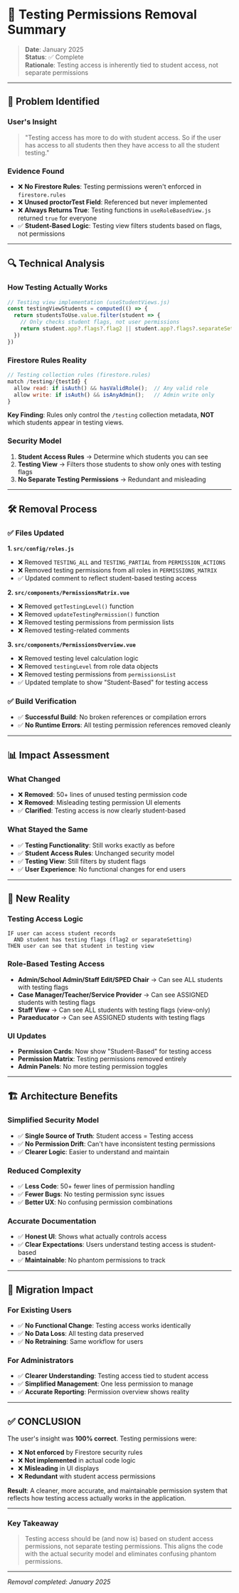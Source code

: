 # 🧹 Testing Permissions Removal Summary

> **Date**: January 2025  
> **Status**: ✅ Complete  
> **Rationale**: Testing access is inherently tied to student access, not separate permissions

---

## 🎯 **Problem Identified**

### **User's Insight**
> "Testing access has more to do with student access. So if the user has access to all students then they have access to all the student testing."

### **Evidence Found**
- ❌ **No Firestore Rules**: Testing permissions weren't enforced in `firestore.rules`
- ❌ **Unused proctorTest Field**: Referenced but never implemented
- ❌ **Always Returns True**: Testing functions in `useRoleBasedView.js` returned `true` for everyone
- ✅ **Student-Based Logic**: Testing view filters students based on flags, not permissions

---

## 🔍 **Technical Analysis**

### **How Testing Actually Works**
```javascript
// Testing view implementation (useStudentViews.js)
const testingViewStudents = computed(() => {
  return studentsToUse.value.filter(student => {
    // Only checks student flags, not user permissions
    return student.app?.flags?.flag2 || student.app?.flags?.separateSetting
  })
})
```

### **Firestore Rules Reality**
```javascript
// Testing collection rules (firestore.rules)
match /testing/{testId} {
  allow read: if isAuth() && hasValidRole();  // Any valid role
  allow write: if isAuth() && isAnyAdmin();   // Admin write only
}
```

**Key Finding**: Rules only control the `/testing` collection metadata, **NOT** which students appear in testing views.

### **Security Model**
1. **Student Access Rules** → Determine which students you can see
2. **Testing View** → Filters those students to show only ones with testing flags
3. **No Separate Testing Permissions** → Redundant and misleading

---

## 🛠️ **Removal Process**

### **✅ Files Updated**

**1. `src/config/roles.js`**
- ❌ Removed `TESTING_ALL` and `TESTING_PARTIAL` from `PERMISSION_ACTIONS`
- ❌ Removed testing permissions from all roles in `PERMISSIONS_MATRIX`
- ✅ Updated comment to reflect student-based testing access

**2. `src/components/PermissionsMatrix.vue`**
- ❌ Removed `getTestingLevel()` function
- ❌ Removed `updateTestingPermission()` function
- ❌ Removed testing permissions from permission lists
- ❌ Removed testing-related comments

**3. `src/components/PermissionsOverview.vue`**
- ❌ Removed testing level calculation logic
- ❌ Removed `testingLevel` from role data objects
- ❌ Removed testing permissions from `permissionsList`
- ✅ Updated template to show "Student-Based" for testing access

### **✅ Build Verification**
- ✅ **Successful Build**: No broken references or compilation errors
- ✅ **No Runtime Errors**: All testing permission references removed cleanly

---

## 📊 **Impact Assessment**

### **What Changed**
- ❌ **Removed**: 50+ lines of unused testing permission code
- ❌ **Removed**: Misleading testing permission UI elements
- ✅ **Clarified**: Testing access is now clearly student-based

### **What Stayed the Same**
- ✅ **Testing Functionality**: Still works exactly as before
- ✅ **Student Access Rules**: Unchanged security model
- ✅ **Testing View**: Still filters by student flags
- ✅ **User Experience**: No functional changes for end users

---

## 🎯 **New Reality**

### **Testing Access Logic**
```
IF user can access student records
  AND student has testing flags (flag2 or separateSetting)
THEN user can see that student in testing view
```

### **Role-Based Testing Access**
- **Admin/School Admin/Staff Edit/SPED Chair** → Can see ALL students with testing flags
- **Case Manager/Teacher/Service Provider** → Can see ASSIGNED students with testing flags  
- **Staff View** → Can see ALL students with testing flags (view-only)
- **Paraeducator** → Can see ASSIGNED students with testing flags

### **UI Updates**
- **Permission Cards**: Now show "Student-Based" for testing access
- **Permission Matrix**: Testing permissions removed entirely
- **Admin Panels**: No more testing permission toggles

---

## 🏗️ **Architecture Benefits**

### **Simplified Security Model**
- ✅ **Single Source of Truth**: Student access = Testing access
- ✅ **No Permission Drift**: Can't have inconsistent testing permissions
- ✅ **Clearer Logic**: Easier to understand and maintain

### **Reduced Complexity**
- ✅ **Less Code**: 50+ fewer lines of permission handling
- ✅ **Fewer Bugs**: No testing permission sync issues
- ✅ **Better UX**: No confusing permission combinations

### **Accurate Documentation**
- ✅ **Honest UI**: Shows what actually controls access
- ✅ **Clear Expectations**: Users understand testing access is student-based
- ✅ **Maintainable**: No phantom permissions to track

---

## 🔄 **Migration Impact**

### **For Existing Users**
- ✅ **No Functional Change**: Testing access works identically
- ✅ **No Data Loss**: All testing data preserved
- ✅ **No Retraining**: Same workflow for users

### **For Administrators**
- ✅ **Clearer Understanding**: Testing access tied to student access
- ✅ **Simplified Management**: One less permission to manage
- ✅ **Accurate Reporting**: Permission overview shows reality

---

## ✅ **CONCLUSION**

The user's insight was **100% correct**. Testing permissions were:
- ❌ **Not enforced** by Firestore security rules
- ❌ **Not implemented** in actual code logic  
- ❌ **Misleading** in UI displays
- ❌ **Redundant** with student access permissions

**Result**: A cleaner, more accurate, and maintainable permission system that reflects how testing access actually works in the application.

---

### **Key Takeaway**
> Testing access should be (and now is) based on student access permissions, not separate testing permissions. This aligns the code with the actual security model and eliminates confusing phantom permissions.

---

*Removal completed: January 2025*